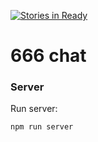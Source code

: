 [![Stories in Ready](https://badge.waffle.io/shri-2015-org/666.png?label=1-Ready&title=Ready)](https://waffle.io/shri-2015-org/666)

# 666 chat

### Server
Run server:
```
npm run server
```
